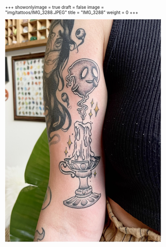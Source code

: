 +++
showonlyimage = true
draft = false
image = "img/tattoos/IMG_3288.JPEG"
title = "IMG_3288"
weight = 0
+++

![image](/img/tattoos/IMG_3288.JPEG)
